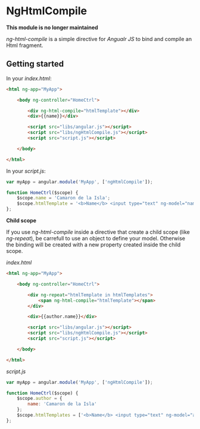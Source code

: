 # NgHtmlCompile

**This module is no longer maintained**

*ng-html-compile* is a simple directive for *Angualr JS* to bind and compile an Html fragment.

## Getting started


In your *index.html*:

```html
<html ng-app="MyApp">

	<body ng-controller="HomeCtrl">

		<div ng-html-compile="htmlTemplate"></div>
		<div>{{name}}</div>

		<script src="libs/angular.js"></script>
		<script src="libs/ngHtmlCompile.js"></script>
		<script src="script.js"></script>

	</body>

</html>
```

In your *script.js*:

```javascript
var myApp = angular.module('MyApp', ['ngHtmlCompile']);

function HomeCtrl($scope) {
	$scope.name = 'Camaron de la Isla';
	$scope.htmlTemplate = '<b>Name</b> <input type="text" ng-model="name" />';
};
```

**Child scope**

If you use *ng-html-compile* inside a directive that create a child scope (like *ng-repeat*), be carrefull to use an object to define your model.
Otherwise the binding will be created with a new property created inside the child scope.

*index.html*
```html
<html ng-app="MyApp">

	<body ng-controller="HomeCtrl">

		<div ng-repeat="htmlTemplate in htmlTemplates">
			<span ng-html-compile="htmlTemplate"></span>
		</div>

		<div>{{author.name}}</div>

		<script src="libs/angular.js"></script>
		<script src="libs/ngHtmlCompile.js"></script>
		<script src="script.js"></script>

	</body>

</html>
```

*script.js*
```javascript
var myApp = angular.module('MyApp', ['ngHtmlCompile']);

function HomeCtrl($scope) {
	$scope.author = {
		name: 'Camaron de la Isla'
	};
	$scope.htmlTemplates = ['<b>Name</b> <input type="text" ng-model="author.name" />'];
};
```

